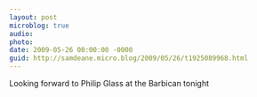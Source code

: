 ```yaml
---
layout: post
microblog: true
audio: 
photo: 
date: 2009-05-26 00:00:00 -0000
guid: http://samdeane.micro.blog/2009/05/26/t1925089968.html
---
```

Looking forward to Philip Glass at the Barbican tonight
